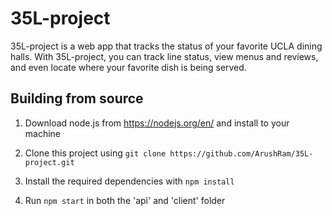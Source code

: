 # 35L-project

35L-project is a web app that tracks the status of your favorite UCLA dining halls. With 35L-project, you can track line status, view menus and reviews, and even locate where your favorite dish is being served. 

## Building from source

1. Download node.js from https://nodejs.org/en/ and install to your machine

2. Clone this project using `git clone https://github.com/ArushRam/35L-project.git`

3. Install the required dependencies with `npm install`

4. Run `npm start` in both the 'api' and 'client' folder

